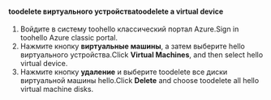 #### <a name="toodelete-a-virtual-device"></a><span data-ttu-id="5c2e0-101">toodelete виртуального устройства</span><span class="sxs-lookup"><span data-stu-id="5c2e0-101">toodelete a virtual device</span></span>

1. <span data-ttu-id="5c2e0-102">Войдите в систему toohello классический портал Azure.</span><span class="sxs-lookup"><span data-stu-id="5c2e0-102">Sign in toohello Azure classic portal.</span></span>
2. <span data-ttu-id="5c2e0-103">Нажмите кнопку **виртуальные машины**, а затем выберите hello виртуального устройства.</span><span class="sxs-lookup"><span data-stu-id="5c2e0-103">Click **Virtual Machines**, and then select hello virtual device.</span></span>
3. <span data-ttu-id="5c2e0-104">Нажмите кнопку **удаление** и выберите toodelete все диски виртуальной машины hello.</span><span class="sxs-lookup"><span data-stu-id="5c2e0-104">Click **Delete** and choose toodelete all hello virtual machine disks.</span></span>

